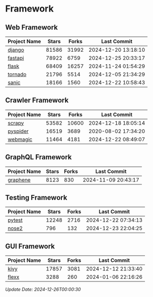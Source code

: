 # Framework

## Web Framework
| Project Name | Stars | Forks | Last Commit |
| ------------ | ----- | ----- | ----------- |
| [django](https://github.com/django/django) | 81586 | 31992 | 2024-12-20 13:18:10 |
| [fastapi](https://github.com/fastapi/fastapi) | 78922 | 6759 | 2024-12-25 20:33:17 |
| [flask](https://github.com/pallets/flask) | 68409 | 16257 | 2024-11-24 01:54:29 |
| [tornado](https://github.com/tornadoweb/tornado) | 21796 | 5514 | 2024-12-05 21:34:29 |
| [sanic](https://github.com/sanic-org/sanic) | 18166 | 1560 | 2024-12-22 10:58:43 |

## Crawler Framework
| Project Name | Stars | Forks | Last Commit |
| ------------ | ----- | ----- | ----------- |
| [scrapy](https://github.com/scrapy/scrapy) | 53582 | 10600 | 2024-12-18 18:05:14 |
| [pyspider](https://github.com/binux/pyspider) | 16519 | 3689 | 2020-08-02 17:34:20 |
| [webmagic](https://github.com/code4craft/webmagic) | 11464 | 4181 | 2024-12-22 08:49:07 |

## GraphQL Framework
| Project Name | Stars | Forks | Last Commit |
| ------------ | ----- | ----- | ----------- |
| [graphene](https://github.com/graphql-python/graphene) | 8123 | 830 | 2024-11-09 20:43:17 |

## Testing Framework
| Project Name | Stars | Forks | Last Commit |
| ------------ | ----- | ----- | ----------- |
| [pytest](https://github.com/pytest-dev/pytest) | 12248 | 2716 | 2024-12-22 07:34:13 |
| [nose2](https://github.com/nose-devs/nose2) | 796 | 132 | 2024-12-23 22:04:25 |

## GUI Framework
| Project Name | Stars | Forks | Last Commit |
| ------------ | ----- | ----- | ----------- |
| [kivy](https://github.com/kivy/kivy) | 17857 | 3081 | 2024-12-12 21:33:40 |
| [flexx](https://github.com/flexxui/flexx) | 3288 | 260 | 2024-01-06 22:16:26 |

*Update Date: 2024-12-26T00:00:30*
